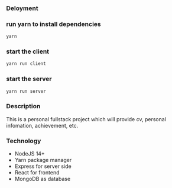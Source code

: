 ### Deloyment
### run yarn to install dependencies
```bash
yarn
```
### start the client
```bash
yarn run client
```
### start the server
```bash
yarn run server
```
### Description
This is a personal fullstack project which will provide cv, personal infomation, achievement, etc.

### Technology
- NodeJS 14+
- Yarn package manager
- Express for server side
- React for frontend
- MongoDB as database


